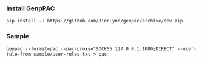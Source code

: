 ### Install GenpPAC

`pip install -U https://github.com/JinnLynn/genpac/archive/dev.zip`

### Sample

`genpac --format=pac --pac-proxy="SOCKS5 127.0.0.1:1080;DIRECT" --user-rule-from sample/user-rules.txt > pac`
